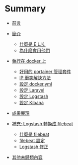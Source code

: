 # Summary

* [前言](README.md)

* [簡介](agenda)
    * [什麼是 E.L.K.](agenda/whats_elk.md)
    * [為什麼會用他們](agenda/why_use_it.md)

* [執行在 docker 上](run_docker)
    * [好用的 portainer 管理套件](run_docker/about_portainer_io.md)
    * [IP 衝突解決方法](run_docker/change_docker_network_ip.md)
    * [設定 docker.yml](run_docker/docker_yml.md)
    * [設定 Laravel](run_docker/setting_laravel.md)
    * [設定 Logstash](run_docker/setting_logstash.md)
    * [設定 Kibana](run_docker/setting_kibana.md)

* [成果展現](result)

* [補充: Logstash 轉換成 filebeat](filebeat)
    * [什麼是 filebeat](filebeat/whats_filebeat.md)
    * [filebeat 設定](filebeat/setting_filebeat.md)
    * [Logstash 修正](filebeat/change_logstash.md)

* [其他未歸類內容](other)

<!-- ## A second page group

* [Yet another page](another-page.md) -->